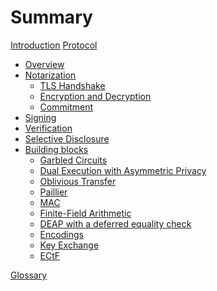 # Summary

[Introduction](./intro.md)
[Protocol](./protocol/README.md)
  - [Overview](./overview.md)
  - [Notarization](./protocol/notarization/README.md)
      - [TLS Handshake](./protocol/notarization/handshake.md)
      - [Encryption and Decryption](./protocol/notarization/encryption2.md)
      - [Commitment](./protocol/notarization/commitment2.md)
  - [Signing](./protocol/signing.md)
  - [Verification](./protocol/verification.md)
  - [Selective Disclosure]()
  - [Building blocks](./protocol/2pc/garbled_circuits.md)
    - [Garbled Circuits]()
    - [Dual Execution with Asymmetric Privacy](./protocol/2pc/deap.md)
    - [Oblivious Transfer]()
    - [Paillier]()
    - [MAC](./protocol/2pc/mac.md)
    - [Finite-Field Arithmetic](./protocol/2pc/ff-arithmetic.md)
    - [DEAP with a deferred equality check](./building_blocks/deap_deferred.md)
    - [Encodings](./building_blocks/encodings.md)
    - [Key Exchange](./protocol/notarization/key_exchange.md)
    - [ECtF](./building_blocks/ectf.md)

[Glossary](./glossary.md)
